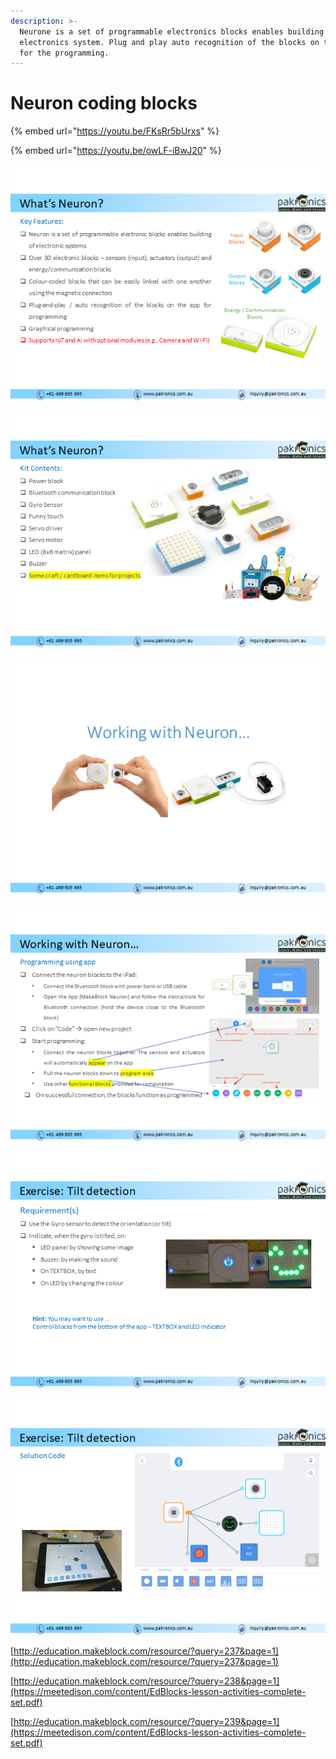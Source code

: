 ```yaml
---
description: >-
  Neurone is a set of programmable electronics blocks enables building of
  electronics system. Plug and play auto recognition of the blocks on the app
  for the programming.
---
```


# Neuron coding blocks

{% embed url="https://youtu.be/FKsRr5bUrxs" %}



{% embed url="https://youtu.be/owLF-iBwJ20" %}



![](../.gitbook/assets/image%20%2839%29.png)

![](../.gitbook/assets/image%20%289%29.png)

![](../.gitbook/assets/image%20%2853%29.png)

![](../.gitbook/assets/image%20%28107%29.png)

![](../.gitbook/assets/image%20%2894%29.png)

![](../.gitbook/assets/image%20%2860%29.png)

[http://education.makeblock.com/resource/?query=237&page=1](http://education.makeblock.com/resource/?query=237&page=1)

[http://education.makeblock.com/resource/?query=238&page=1](https://meetedison.com/content/EdBlocks-lesson-activities-complete-set.pdf)

[http://education.makeblock.com/resource/?query=239&page=1](https://meetedison.com/content/EdBlocks-lesson-activities-complete-set.pdf)

